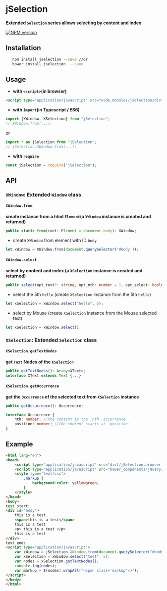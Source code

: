 # jSelection
__Extended `Selection` series allows selecting by content and index__

[![NPM version](https://img.shields.io/npm/v/jSelection.svg)](https://www.npmjs.com/package/jselection)

## Installation
``` bash
   npm install jselection --save //or
   bower install jselection  --save
```

## Usage
* __with `<script>`(in browser)__
``` html
<script type="application/javascript" src="node_modules/jselection/dist/jSelection.browser.js"></script>
```
* __with `import`(in Typescript / ES6)__
``` typescript
import {XWindow, XSelection} from "jSelection";
// XWindow.from(...);
```
or 
``` typescript
import * as jSelection from "jSelection";
// jSelection.XWindow.from(...);
```
* __with `require`__
``` javascript
const jSelection = require("jSelection");
```

## API
### **`XWindow`**: Extended **`Window`** class 

#### `XWindow.from`
__create instance from a html `Element`(a `XWindow` instance is created and returned)__
``` typescript
public static from(root: Element = document.body): XWindow;
```
* create `XWindow` from element with ID `body`
``` javascript
let xWindow = XWindow.from(document.querySelector('#body'));
```

#### `XWindow.select`
__select by content and index (a `XSelection` instance is created and returned)__
``` typescript
public select(opt_text?: string, opt_nth: number = 1, opt_select: boolean = false): XSelection;
```
* select the 5th `hello` (create `XSelection` instance from the 5th `hello`)
``` javascript
let xSelection = xWindow.select("hello", 5);
```
* select by Mouse (create `XSelection` instance from the Mouse selected text)
``` javascript
let xSelection = xWindow.select();
```

### __`XSelection`__: Extended __`Selection`__ class

#### `XSelection.getTextNodes`
__get `Text` Nodes of the `XSelection`__
``` typescript
public getTextNodes(): Array<XText>;
interface XText extends Text {...}
```

#### `XSelection.getOccurrence`
__get the `Occurrence` of the selected text from `XSelection` instance__
``` typescript
public getOccurrence(): Occurrence;

interface Occurrence {
    nth: number; //the content is the `nth` occurrence
    position: number; //the content starts at `position`
}
```

## Example
``` html
<html lang="en">
<head>
    <script type="application/javascript" src="dist/jSelection.browser.js"></script>
    <script type="application/javascript" src="bower_components/jQuery/dist/jquery.min.js"></script>
    <style type="text/css">
        .markup {
            background-color: yellowgreen;
        }
    </style>
</head>
<body>
text start: 
<div id="body">
    this is a test
    <span>this is a test</span>
    this is a test
    <p> this is a test </p>
    this is a test
</div>
text end: 
<script type="application/javascript">
    var xWindow = jSelection.XWindow.from(document.querySelector("#body"));
    var xSelection = xWindow.select("test", 5);
    var nodes = xSelection.getTextNodes();
    console.log(nodes);
    var markup = $(nodes).wrapAll("<span class='markup'/>");
</script>
</body>
</html>
```
